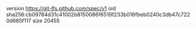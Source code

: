 version https://git-lfs.github.com/spec/v1
oid sha256:cb09784d31c41002b8150086f6519f233b016fbeb0240c3db47c7220d685f117
size 20455
